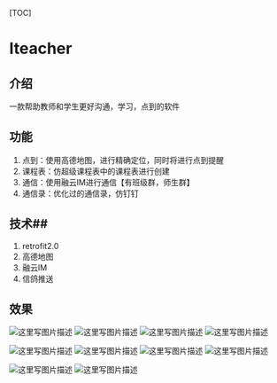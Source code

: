[TOC]

Iteacher
==
## 介绍 ##

 一款帮助教师和学生更好沟通，学习，点到的软件
 
 

功能
--

 1. 点到：使用高德地图，进行精确定位，同时将进行点到提醒
 2. 课程表：仿超级课程表中的课程表进行创建
 3. 通信：使用融云IM进行通信【有班级群，师生群】
 4. 通信录：优化过的通信录，仿钉钉
 

## 技术##

 1. retrofit2.0
 2. 高德地图
 3. 融云IM
 4. 信鸽推送

## 效果 ##
![这里写图片描述](http://img.blog.csdn.net/20161119194627221)  ![这里写图片描述](http://img.blog.csdn.net/20161119194639584)  ![这里写图片描述](http://img.blog.csdn.net/20161119194648768)  ![这里写图片描述](http://img.blog.csdn.net/20161119194657269)

![这里写图片描述](http://img.blog.csdn.net/20161119194710253)  ![这里写图片描述](http://img.blog.csdn.net/20161119194719691)  ![这里写图片描述](http://img.blog.csdn.net/20161119194731475)  ![这里写图片描述](http://img.blog.csdn.net/20161119194740882)

![这里写图片描述](http://img.blog.csdn.net/20161119194751257)  ![这里写图片描述](http://img.blog.csdn.net/20161119194801397)
